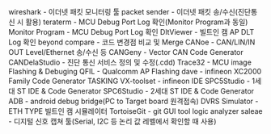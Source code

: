 wireshark - 이더넷 패킷 모니터링 툴
packet sender - 이더넷 패킷 송/수신(진단통신 시 활용)
teraterm - MCU Debug Port Log 확인(Monitor Program과 동일)
Monitor Program - MCU Debug Port Log 확인
DltViewer - 빌트인 캠 AP DLT Log 확인
beyond compare - 코드 변경점 비교 및 Merge
CANoe - CAN/LIN/IN OUT Level/Ethernet 송/수신 등
CANGeny - Vector CAN Code Generator
CANDelaStudio - 진단 통신 서비스 정의 및 수정(.cdd)
Trace32 - MCU image Flashing & Debuging
QFIL - Qualcomm AP Flashing
dave - infineon XC2000 Family Code Generator
TASKING VX-toolset - infineon IDE
SPC5Studio - 1세대 ST IDE & Code Generator
SPC6Studio - 2세대 ST IDE & Code Generator
ADB - android debug bridge(PC to Target board 원격접속)
DVRS Simulator - ETH TYPE 빌트인 캠 시뮬레이터
TortoiseGit - git GUI tool
logic analyzer saleae - 디지털 신호 캡쳐 툴(Serial, I2C 등 논리 값 레벨에서 확인할 때 사용)